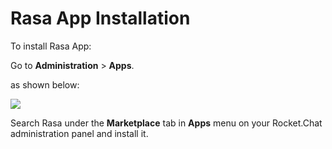 # Rasa App Installation

To install Rasa App:

Go to **Administration** > **Apps**.

as shown below:

![](<../../../../.gitbook/assets/2021-11-20\_23-29-48 (1) (1) (1) (1) (12) (10) (1) (11).png>)

Search Rasa under the **Marketplace** tab in **Apps** menu on your Rocket.Chat administration panel and install it.
